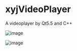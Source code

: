 # xyjVideoPlayer
A videoplayer by Qt5.5 and C++

 ![image](https://github.com/gettogetto/VideoPlayer/blob/master/Resources/demo.png)
 
  ![image](https://github.com/gettogetto/VideoPlayer/blob/master/Resources/demo2.png)

